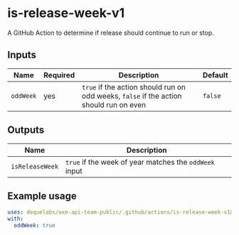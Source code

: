 # is-release-week-v1

A GitHub Action to determine if release should continue to run or stop.

## Inputs

| Name      | Required | Description                                                                            | Default |
| --------- | -------- | -------------------------------------------------------------------------------------- | ------- |
| `oddWeek` | yes      | `true` if the action should run on odd weeks, `false` if the action should run on even | `false` |

## Outputs

| Name            | Description                                            |
| --------------- | ------------------------------------------------------ |
| `isReleaseWeek` | `true` if the week of year matches the `oddWeek` input |

## Example usage

```yaml
uses: dequelabs/axe-api-team-public/.github/actions/is-release-week-v1@main
with:
  oddWeek: true
```
